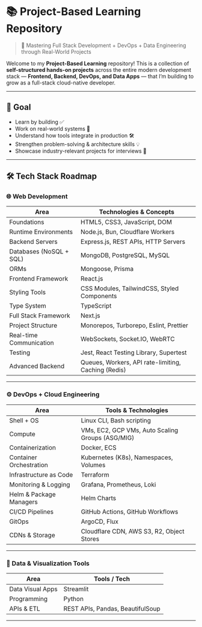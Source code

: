 # 📚 Project-Based Learning Repository

> 🚀 Mastering Full Stack Development + DevOps + Data Engineering through Real-World Projects

Welcome to my **Project-Based Learning** repository! This is a collection of **self-structured hands-on projects** across the entire modern development stack — **Frontend, Backend, DevOps, and Data Apps** — that I’m building to grow as a full-stack cloud-native developer.

---

## 🧠 Goal

- Learn by building ✅  
- Work on real-world systems 🔧  
- Understand how tools integrate in production 🛠  
- Strengthen problem-solving & architecture skills 💡  
- Showcase industry-relevant projects for interviews 💼

---

## 🛠️ Tech Stack Roadmap

### 🌐 Web Development

| Area                     | Technologies & Concepts                              |
|--------------------------|------------------------------------------------------|
| Foundations              | HTML5, CSS3, JavaScript, DOM                         |
| Runtime Environments     | Node.js, Bun, Cloudflare Workers                    |
| Backend Servers          | Express.js, REST APIs, HTTP Servers                 |
| Databases (NoSQL + SQL)  | MongoDB, PostgreSQL, MySQL                          |
| ORMs                     | Mongoose, Prisma                                    |
| Frontend Framework       | React.js                                            |
| Styling Tools            | CSS Modules, TailwindCSS, Styled Components         |
| Type System              | TypeScript                                          |
| Full Stack Framework     | Next.js                                             |
| Project Structure        | Monorepos, Turborepo, Eslint, Prettier              |
| Real-time Communication  | WebSockets, Socket.IO, WebRTC                       |
| Testing                  | Jest, React Testing Library, Supertest              |
| Advanced Backend         | Queues, Workers, API rate-limiting, Caching (Redis) |

---

### ⚙️ DevOps + Cloud Engineering

| Area                     | Tools & Technologies                                 |
|--------------------------|------------------------------------------------------|
| Shell + OS               | Linux CLI, Bash scripting                            |
| Compute                  | VMs, EC2, GCP VMs, Auto Scaling Groups (ASG/MIG)     |
| Containerization         | Docker, ECS                                          |
| Container Orchestration | Kubernetes (K8s), Namespaces, Volumes                |
| Infrastructure as Code   | Terraform                                            |
| Monitoring & Logging     | Grafana, Prometheus, Loki                            |
| Helm & Package Managers  | Helm Charts                                          |
| CI/CD Pipelines          | GitHub Actions, GitHub Workflows                     |
| GitOps                   | ArgoCD, Flux                                         |
| CDNs & Storage           | Cloudflare CDN, AWS S3, R2, Object Stores            |

---

### 🧪 Data & Visualization Tools

| Area              | Tools / Tech                      |
|-------------------|-----------------------------------|
| Data Visual Apps  | Streamlit                         |
| Programming       | Python                            |
| APIs & ETL        | REST APIs, Pandas, BeautifulSoup  |

---
